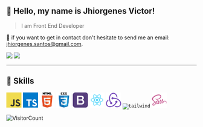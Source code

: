 ## 💜 Hello, my name is <strong>Jhiorgenes Victor!</strong>

> I am Front End Developer

💬 if you want to get in contact don't hesitate to send me an email: jhiorgenes.santos@gmail.com.

<img src="https://img.shields.io/badge/Gmail-D14836?style=for-the-badge&logo=gmail&logoColor=white" />

<img align="end" height="100" src="https://raw.githubusercontent.com/mayankchaudhary26/Cool-Readme-ideas/master/data/trust%20me.gif" />

----

## 🚀 Skills


<code><img height="40" src="https://raw.githubusercontent.com/github/explore/80688e429a7d4ef2fca1e82350fe8e3517d3494d/topics/javascript/javascript.png" alt="Javascript"/></code>
<code><img height="40" src="https://raw.githubusercontent.com/github/explore/80688e429a7d4ef2fca1e82350fe8e3517d3494d/topics/typescript/typescript.png" alt="Typescript"/></code>
<code><img height="40" src="https://raw.githubusercontent.com/github/explore/80688e429a7d4ef2fca1e82350fe8e3517d3494d/topics/html/html.png" alt="HTML5"/></code>
<code><img height="40" src="https://raw.githubusercontent.com/github/explore/80688e429a7d4ef2fca1e82350fe8e3517d3494d/topics/css/css.png" alt="CSS"/></code>
<code><img height="40" src="https://raw.githubusercontent.com/github/explore/80688e429a7d4ef2fca1e82350fe8e3517d3494d/topics/bootstrap/bootstrap.png" alt="Bootstrap"/></code>
<code><img height="40" src="https://raw.githubusercontent.com/github/explore/80688e429a7d4ef2fca1e82350fe8e3517d3494d/topics/react/react.png" alt="React"/></code>
<code><img src="https://raw.githubusercontent.com/devicons/devicon/master/icons/redux/redux-original.svg" alt="redux" height="40"/></code>
<code><img src="https://www.vectorlogo.zone/logos/tailwindcss/tailwindcss-icon.svg" alt="tailwind" height="40"/></code>
<code><img src="https://raw.githubusercontent.com/devicons/devicon/master/icons/sass/sass-original.svg" alt="sass" height="40"/></code>




![VisitorCount](https://profile-counter.glitch.me/Jhiorgenes/count.svg)

